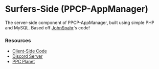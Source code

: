 # Surfers-Side (PPCP-AppManager)
The server-side component of PPCP-AppManager, built using simple PHP and MySQL.
Based off [JohnSpahr](https://github.com/JohnSpahr)'s code! 

### Resources
- [Client-Side Code](https://github.com/pocket-pc-planet/ppcp-appcatalog)
- [Discord Server](https://discord.gg/7P9MguNXDV)
- [PPC Planet](https://ppcplanet.org/)
